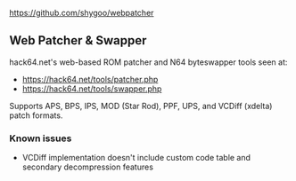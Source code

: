 https://github.com/shygoo/webpatcher

## Web Patcher & Swapper

hack64.net's web-based ROM patcher and N64 byteswapper tools seen at:

- https://hack64.net/tools/patcher.php
- https://hack64.net/tools/swapper.php

Supports APS, BPS, IPS, MOD (Star Rod), PPF, UPS, and VCDiff (xdelta) patch formats.

### Known issues

- VCDiff implementation doesn't include custom code table and secondary decompression features
